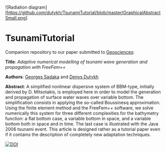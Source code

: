 ![Radiation diagram][https://github.com/dutykh/TsunamiTutorial/blob/master/GraphicalAbstractSmall.png]

# TsunamiTutorial

Companion repository to our paper submitted to [Geosciences](https://www.mdpi.com/journal/geosciences):

**Title**: *Adaptive numerical modelling of tsunami wave generation and propagation with FreeFem++*

**Authors**: [Georges Sadaka](http://www.georges-sadaka.fr/web_page/index.html) and [Denys Dutykh](http://www.denys-dutykh.com/)

**Abstract**: A simplified nonlinear dispersive system of BBM-type, initially derived by D. Mitsotakis, is employed here in order to model the generation and propagation of surface water waves over variable bottom. The simplification consists in applying the so-called Boussinesq approximation. Using the finite element method and the FreeFem++ software, we solve numerically this system for three different complexities for the bathymetry function: a flat bottom case, a variable bottom in space, and a variable bottom both in space and in time. The last case is illustrated with the Java 2006 tsunami event. This article is designed rather as a tutorial paper even if it contains the description of completely new adaptation techniques.

[![DOI](https://zenodo.org/badge/284060489.svg)](https://zenodo.org/badge/latestdoi/284060489)
